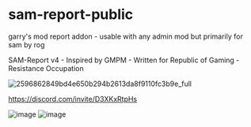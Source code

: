 # sam-report-public
garry's mod report addon - usable with any admin mod but primarily for sam by rog 

SAM-Report v4 - Inspired by GMPM - Written for Republic of Gaming - Resistance Occupation

![2596862849bd4e650b294b2613da8f9110fc3b9e_full](https://github.com/xdkaine/sam-report-public/assets/55013938/8ef3de77-eeb1-4dae-8249-956610e4a2de)


https://discord.com/invite/D3XKxRtpHs

![image](https://github.com/xdkaine/sam-report-public/assets/55013938/c80f7429-d590-4d86-aa6d-1ed1bcc1b972)
![image](https://github.com/xdkaine/sam-report-public/assets/55013938/6393fde1-30b8-4418-b579-8cebd0f5f6bb)
